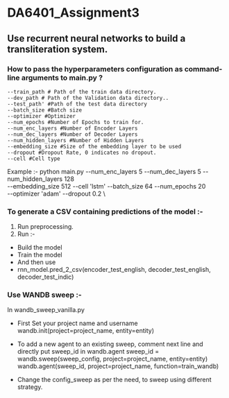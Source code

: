 # DA6401_Assignment3
Use recurrent neural networks to build a transliteration system.
---


### How to pass the hyperparameters configuration as command-line arguments to main.py  ?
```
--train_path # Path of the train data directory.
--dev_path # Path of the Validation data directory..
--test_path' #Path of the test data directory
--batch_size #Batch size
--optimizer #Optimizer
--num_epochs #Number of Epochs to train for.
--num_enc_layers #Number of Encoder Layers
--num_dec_layers #Number of Decoder Layers
--num_hidden_layers #Number of Hidden Layers
--embedding_size #Size of the embedding layer to be used
--dropout #Dropout Rate, 0 indicates no dropout.
--cell #Cell type
```


Example :-
python main.py --num_enc_layers 5  --num_dec_layers 5  --num_hidden_layers 128 \
--embedding_size 512 --cell 'lstm' --batch_size 64 --num_epochs 20 \
--optimizer 'adam' --dropout 0.2 \

### To generate a CSV containing predictions of the model :-
1. Run preprocessing.
2. Run :-
- Build the model
- Train the model
- And then use
- rnn_model.pred_2_csv(encoder_test_english, decoder_test_english, decoder_test_indic)

### Use WANDB sweep :-
In wandb_sweep_vanilla.py

- First Set your project name and username
wandb.init(project=project_name, entity=entity)

- To add a new agent to an existing sweep, comment next line and directly put sweep_id in wandb.agent
sweep_id = wandb.sweep(sweep_config, project=project_name, entity=entity)
wandb.agent(sweep_id, project=project_name, function=train_wandb)

- Change the config_sweep as per the need, to sweep using different strategy.
